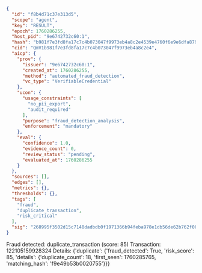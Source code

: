 ```json
{
  "id": "f8b4d71c37e313d5",
  "scope": "agent",
  "key": "RESULT",
  "epoch": 1760286255,
  "host_pid": "9e6742732c60:1",
  "hash": "b981f7e3fd8fa17c7c4b073047f9973eb4a8c2e4539e4760f6e9e6dfa87944aa",
  "cid": "QmV1b981f7e3fd8fa17c7c4b073047f9973eb4a8c2e4",
  "aicp": {
    "prov": {
      "issuer": "9e6742732c60:1",
      "created_at": 1760286255,
      "method": "automated_fraud_detection",
      "vc_type": "VerifiableCredential"
    },
    "ucon": {
      "usage_constraints": [
        "no_pii_export",
        "audit_required"
      ],
      "purpose": "fraud_detection_analysis",
      "enforcement": "mandatory"
    },
    "eval": {
      "confidence": 1.0,
      "evidence_count": 0,
      "review_status": "pending",
      "evaluated_at": 1760286255
    }
  },
  "sources": [],
  "edges": [],
  "metrics": {},
  "thresholds": {},
  "tags": [
    "fraud",
    "duplicate_transaction",
    "risk_critical"
  ],
  "sig": "268995f3502d15c7148dadbdb0f1971366b94feba978e1db56de62b762f082a5"
}
```

Fraud detected: duplicate_transaction (score: 85)
Transaction: 122105159928324
Details: {'duplicate': {'fraud_detected': True, 'risk_score': 85, 'details': {'duplicate_count': 18, 'first_seen': 1760285765, 'matching_hash': 'f9e49b53b0020755'}}}